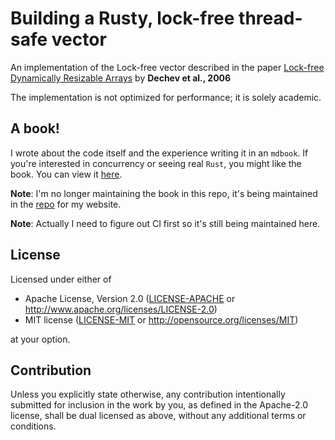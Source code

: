 # Building a Rusty, lock-free thread-safe vector

An implementation of the Lock-free vector described in the paper
[Lock-free Dynamically Resizable Arrays](https://www.stroustrup.com/lock-free-vector.pdf)
by **Dechev et al., 2006**

The implementation is not optimized for performance; it is solely academic.

## A book!

I wrote about the code itself and the experience writing it in an `mdbook`. If
you're interested in concurrency or seeing real `Rust`, you might like the book.
You can view it [here](https://fprasx.github.io/book/).

**Note**: I'm no longer maintaining the book in this repo, it's being maintained
in the [repo](https://github.com/fprasx/fprasx.github.io) for my website.

**Note**: Actually I need to figure out CI first so it's still being maintained
here.

## License

Licensed under either of

 * Apache License, Version 2.0
   ([LICENSE-APACHE](LICENSE-APACHE) or http://www.apache.org/licenses/LICENSE-2.0)
 * MIT license
   ([LICENSE-MIT](LICENSE-MIT) or http://opensource.org/licenses/MIT)

at your option.

## Contribution

Unless you explicitly state otherwise, any contribution intentionally submitted
for inclusion in the work by you, as defined in the Apache-2.0 license, shall be
dual licensed as above, without any additional terms or conditions.
